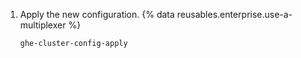 1.  Apply the new configuration. {% data reusables.enterprise.use-a-multiplexer %}

        ghe-cluster-config-apply
